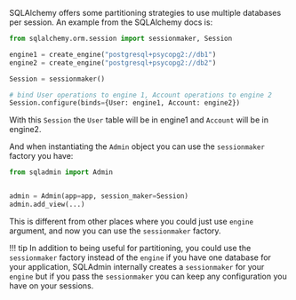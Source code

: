 SQLAlchemy offers some partitioning strategies to use multiple databases per session.
An example from the SQLAlchemy docs is:

```py
from sqlalchemy.orm.session import sessionmaker, Session

engine1 = create_engine("postgresql+psycopg2://db1")
engine2 = create_engine("postgresql+psycopg2://db2")

Session = sessionmaker()

# bind User operations to engine 1, Account operations to engine 2
Session.configure(binds={User: engine1, Account: engine2})
```

With this `Session` the `User` table will be in engine1
and `Account` will be in engine2.

And when instantiating the `Admin` object you can use the `sessionmaker` factory you have:

```py
from sqladmin import Admin


admin = Admin(app=app, session_maker=Session)
admin.add_view(...)
```

This is different from other places where you could just use `engine` argument,
and now you can use the `sessionmaker` factory.

!!! tip
    In addition to being useful for partitioning, you could use the `sessionmaker` factory
    instead of the `engine` if you have one database for your application, SQLAdmin internally
    creates a `sessionmaker` for your `engine` but if you pass the `sessionmaker` you can keep
    any configuration you have on your sessions.
